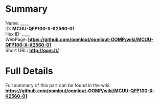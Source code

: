 
Summary
=================
  
Name: ____    
ID: __MCUU-QFP100-X-K2560-01__   
Hex ID: ____   
WebPage: __https://github.com/oomlout/oomlout-OOMP/wiki/MCUU-QFP100-X-K2560-01__   
Short URL: __http://oom.lt/__   

Full Details
==========================
Full summary of this part can be found in the wiki:   
__https://github.com/oomlout/oomlout-OOMP/wiki/MCUU-QFP100-X-K2560-01__    

